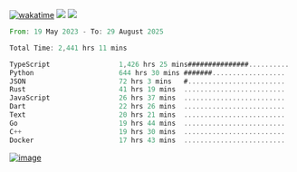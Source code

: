 [![wakatime](https://wakatime.com/badge/user/00eead22-fb14-4dd0-ab8a-3625cafbd50d.svg)](https://wakatime.com/@00eead22-fb14-4dd0-ab8a-3625cafbd50d)
![](https://komarev.com/ghpvc/?username=flatypus)
![](https://pixel.flatypus.me/flatypus?type=tracker)
<!--START_SECTION:waka-->

```rust
From: 19 May 2023 - To: 29 August 2025

Total Time: 2,441 hrs 11 mins

TypeScript                 1,426 hrs 25 mins###############..........   58.10 %
Python                     644 hrs 30 mins #######..................   26.25 %
JSON                       72 hrs 3 mins   #........................   02.94 %
Rust                       41 hrs 19 mins  .........................   01.68 %
JavaScript                 26 hrs 37 mins  .........................   01.08 %
Dart                       22 hrs 26 mins  .........................   00.91 %
Text                       20 hrs 21 mins  .........................   00.83 %
Go                         19 hrs 44 mins  .........................   00.80 %
C++                        19 hrs 30 mins  .........................   00.79 %
Docker                     17 hrs 43 mins  .........................   00.72 %
```

<!--END_SECTION:waka-->
[<img alt="image" src="https://github.com/flatypus/flatypus/assets/68029599/0a302dc1-501c-43a0-ae8d-37ec4817f3bd">](https://flatypus.me)

